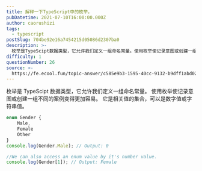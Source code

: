 ```yaml
---
title: 解释一下TypeScript中的枚举。
pubDatetime: 2021-07-10T16:00:00.000Z
author: caorushizi
tags:
  - typescript
postSlug: 704be92e16a7454215d05086d2307ba0
description: >-
  枚举是TypeScipt数据类型，它允许我们定义一组命名常量。使用枚举使记录意图或创建一组不同的案例变得更加容易。它是相关值的集合，可以是数字值或字符串值。```typescriptenumGende
difficulty: 1
questionNumber: 26
source: >-
  https://fe.ecool.fun/topic-answer/c585e9b3-1595-40cc-9132-b9dff1abd028?orderBy=updateTime&order=desc&tagId=19
---
```


枚举是 TypeScipt 数据类型，它允许我们定义一组命名常量。 使用枚举使记录意图或创建一组不同的案例变得更加容易。 它是相关值的集合，可以是数字值或字符串值。

```typescript
enum Gender {
    Male,
    Female
    Other
}
console.log(Gender.Male); // Output: 0

//We can also access an enum value by it's number value.
console.log(Gender[1]); // Output: Female
```

